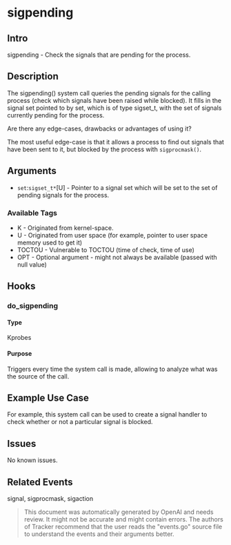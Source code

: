 
# sigpending

## Intro
sigpending - Check the signals that are pending for the process.

## Description
The sigpending() system call queries the pending signals for the calling  process  (check  which signals have been raised while blocked). It fills in the signal set pointed to by set, which  is  of type sigset_t, with the set of signals currently pending for the process.

Are there any edge-cases, drawbacks or advantages of using it?

The most useful edge-case is that it allows a process to find out signals that have been sent to it, but blocked by the process with `sigprocmask()`.

## Arguments
* `set`:`sigset_t*`[U] - Pointer to a signal set which will be set to the set of pending signals for the process.

### Available Tags
* K - Originated from kernel-space.
* U - Originated from user space (for example, pointer to user space memory used to get it)
* TOCTOU - Vulnerable to TOCTOU (time of check, time of use)
* OPT - Optional argument - might not always be available (passed with null value)

## Hooks
### do_sigpending
#### Type
Kprobes
#### Purpose
Triggers every time the system call is made, allowing to analyze what was the source of the call.

## Example Use Case
For example, this system call can be used to create a signal handler to check whether or not a particular signal is blocked.

## Issues
No known issues.

## Related Events
signal, sigprocmask, sigaction

> This document was automatically generated by OpenAI and needs review. It might
> not be accurate and might contain errors. The authors of Tracker recommend that
> the user reads the "events.go" source file to understand the events and their
> arguments better.
